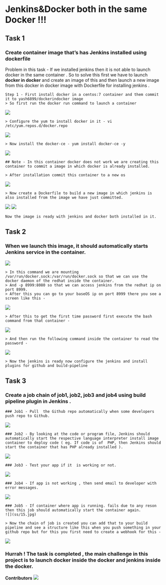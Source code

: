# Jenkins&Docker both in the same Docker !!!

## Task 1 
### Create container image that’s has Jenkins installed  using dockerfile
Problem in this task - If we installed jenkins then it is not able to launch docker in the same container . 
So to solve this first we have to launch **docker in docker** and create an image of this and then launch a new image from this docker in docker image with Dockerfile for installing jenkins .
```
Step 1 - First install docker in a centos:7 container and them commit it to yash6899/dockerindocker image
> So first run the docker run command to launch a container
```
![](ss/1.jpg)
```
> Configure the yum to install docker in it - vi /etc/yum.repos.d/docker.repo
```
![](ss/2.jpg)
```
> Now install the docker-ce - yum install docker-ce -y
```
![](ss/3.jpg)
```
## Note - In this container docker does not work we are creating this container to commit a image in which docker is already installed.
```
```
> After installation commit this container to a new os
```
![](ss/4.jpg)
```
> Now create a Dockerfile to build a new image in which jenkins is also installed from the image we have just committed.
```
![](ss/5.jpg)
![](ss/6.jpg)
```
Now the image is ready with jenkins and docker both installed in it.
```

## Task 2
### When we launch this image, it should automatically starts Jenkins service in the container.

![](ss/7.jpg)
```
> In this command we are mounting /var/run/docker.sock:/var/run/docker.sock so that we can use the docker daemon of the redhat inside the container.
> And -p 8999:8080 so that we can access jenkins from the redhat ip on port 8999.
> After this you can go to your baseOS ip on port 8999 there you see a screen like this - 
```
![](ss/8.jpg)
```
> After this to get the first time password first execute the bash command from that container - 
```
![](ss/9.jpg)
```
> And then run the following command inside the container to read the password - 
```
![](ss/10.jpg)
```
> Now the jenkins is ready now configure the jenkins and install plugins for github and build-pipeline
```

## Task 3
### Create a job chain of job1, job2, job3 and  job4 using build pipeline plugin in Jenkins .
```
### Job1 - Pull  the Github repo automatically when some developers push repo to Github.
```
![](ss/11.jpg)
```
### Job2 - By looking at the code or program file, Jenkins should automatically start the respective language interpreter install image container to deploy code ( eg. If code is of  PHP, then Jenkins should start the container that has PHP already installed ).
```
![](ss/12.jpg)
```
### Job3 - Test your app if it  is working or not.
```
![](ss/13.jpg)
```
### Job4 - If app is not working , then send email to developer with error messages.
```
![](ss/14.jpg)
```
### Job5 - If container where app is running. fails due to any reson then this job should automatically start the container again.
![](ss/15.jpg)
```
```
> Now the chain of job is created you can add that to your build pipeline and see a structure like this when you push something in your github repo but for this you first need to create a webhook for this -
```
![](ss/16.jpg)

### Hurrah ! The task is completed , the main challenge in this project is to launch **docker inside the docker** and **jenkins inside the docker**.

**Contributors**
<a href="https://github.com/yashkhandelwal17/Practice/graphs/contributors">
  <img src="https://contributors-img.web.app/image?repo=yashkhandelwal17/Practice" />
</a>

